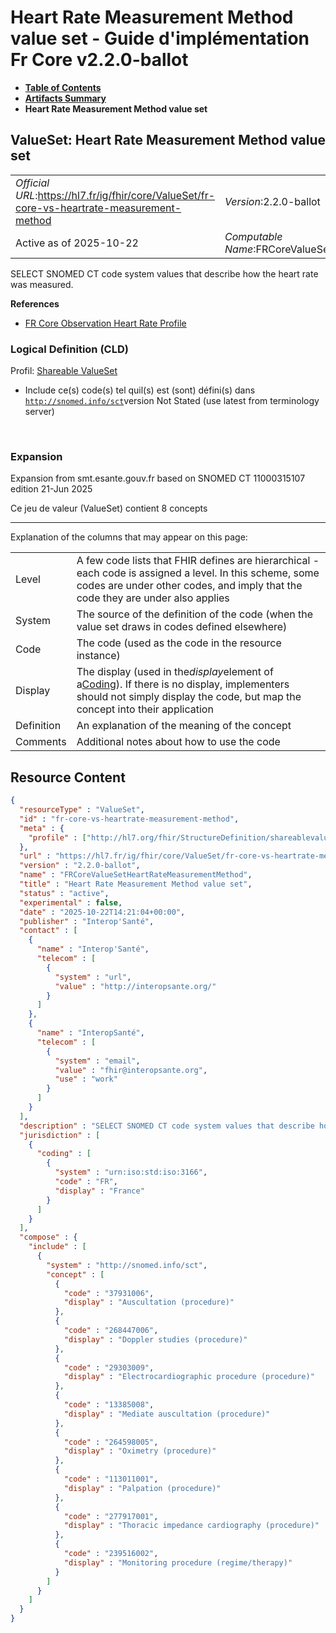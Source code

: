 # Heart Rate Measurement Method value set - Guide d'implémentation Fr Core v2.2.0-ballot

* [**Table of Contents**](toc.md)
* [**Artifacts Summary**](artifacts.md)
* **Heart Rate Measurement Method value set**

## ValueSet: Heart Rate Measurement Method value set 

| | |
| :--- | :--- |
| *Official URL*:https://hl7.fr/ig/fhir/core/ValueSet/fr-core-vs-heartrate-measurement-method | *Version*:2.2.0-ballot |
| Active as of 2025-10-22 | *Computable Name*:FRCoreValueSetHeartRateMeasurementMethod |

 
SELECT SNOMED CT code system values that describe how the heart rate was measured. 

 **References** 

* [FR Core Observation Heart Rate Profile](StructureDefinition-fr-core-observation-heartrate.md)

### Logical Definition (CLD)

Profil: [Shareable ValueSet](http://hl7.org/fhir/R4/shareablevalueset.html)

* Include ce(s) code(s) tel quil(s) est (sont) défini(s) dans [`http://snomed.info/sct`](http://www.snomed.org/)version Not Stated (use latest from terminology server)

 

### Expansion

Expansion from smt.esante.gouv.fr based on SNOMED CT 11000315107 edition 21-Jun 2025

Ce jeu de valeur (ValueSet) contient 8 concepts

-------

 Explanation of the columns that may appear on this page: 

| | |
| :--- | :--- |
| Level | A few code lists that FHIR defines are hierarchical - each code is assigned a level. In this scheme, some codes are under other codes, and imply that the code they are under also applies |
| System | The source of the definition of the code (when the value set draws in codes defined elsewhere) |
| Code | The code (used as the code in the resource instance) |
| Display | The display (used in the*display*element of a[Coding](http://hl7.org/fhir/R4/datatypes.html#Coding)). If there is no display, implementers should not simply display the code, but map the concept into their application |
| Definition | An explanation of the meaning of the concept |
| Comments | Additional notes about how to use the code |



## Resource Content

```json
{
  "resourceType" : "ValueSet",
  "id" : "fr-core-vs-heartrate-measurement-method",
  "meta" : {
    "profile" : ["http://hl7.org/fhir/StructureDefinition/shareablevalueset"]
  },
  "url" : "https://hl7.fr/ig/fhir/core/ValueSet/fr-core-vs-heartrate-measurement-method",
  "version" : "2.2.0-ballot",
  "name" : "FRCoreValueSetHeartRateMeasurementMethod",
  "title" : "Heart Rate Measurement Method value set",
  "status" : "active",
  "experimental" : false,
  "date" : "2025-10-22T14:21:04+00:00",
  "publisher" : "Interop'Santé",
  "contact" : [
    {
      "name" : "Interop'Santé",
      "telecom" : [
        {
          "system" : "url",
          "value" : "http://interopsante.org/"
        }
      ]
    },
    {
      "name" : "InteropSanté",
      "telecom" : [
        {
          "system" : "email",
          "value" : "fhir@interopsante.org",
          "use" : "work"
        }
      ]
    }
  ],
  "description" : "SELECT SNOMED CT code system values that describe how the heart rate was measured.",
  "jurisdiction" : [
    {
      "coding" : [
        {
          "system" : "urn:iso:std:iso:3166",
          "code" : "FR",
          "display" : "France"
        }
      ]
    }
  ],
  "compose" : {
    "include" : [
      {
        "system" : "http://snomed.info/sct",
        "concept" : [
          {
            "code" : "37931006",
            "display" : "Auscultation (procedure)"
          },
          {
            "code" : "268447006",
            "display" : "Doppler studies (procedure)"
          },
          {
            "code" : "29303009",
            "display" : "Electrocardiographic procedure (procedure)"
          },
          {
            "code" : "13385008",
            "display" : "Mediate auscultation (procedure)"
          },
          {
            "code" : "264598005",
            "display" : "Oximetry (procedure)"
          },
          {
            "code" : "113011001",
            "display" : "Palpation (procedure)"
          },
          {
            "code" : "277917001",
            "display" : "Thoracic impedance cardiography (procedure)"
          },
          {
            "code" : "239516002",
            "display" : "Monitoring procedure (regime/therapy)"
          }
        ]
      }
    ]
  }
}

```
